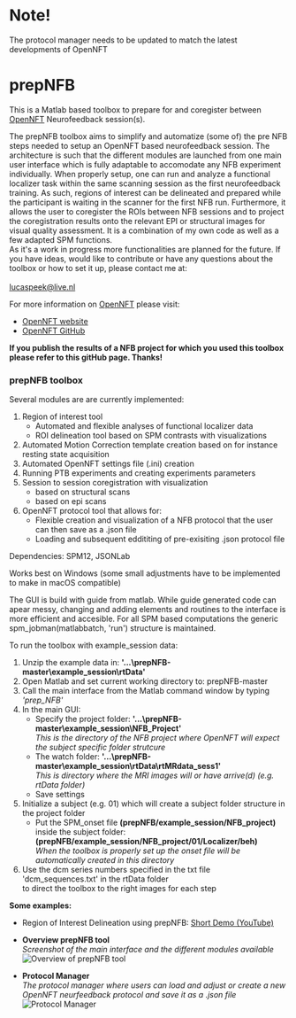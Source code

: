 # Note!
The protocol manager needs to be updated to match the latest developments of OpenNFT

# prepNFB
This is a Matlab based toolbox to prepare for and coregister between [OpenNFT](https://github.com/OpenNFT/OpenNFT "Named link title") Neurofeedback session(s).<br/> 

The prepNFB toolbox aims to simplify and automatize (some of) the pre NFB steps needed to setup an OpenNFT based neurofeedback session. The architecture is such that the different modules are launched from one main user interface which is fully adaptable to accomodate any NFB experiment individually. When properly setup, one can run and analyze a functional localizer task within the same scanning session as the first neurofeedback training. As such, regions of interest can be delineated and prepared while the participant is waiting in the scanner for the first NFB run. Furthermore, it allows the user to coregister the ROIs between NFB sessions and to project the coregistration results onto the relevant EPI or structural images for visual quality assessment.
It is a combination of my own code as well as a few adapted SPM functions.<br/>
As it's a work in progress more functionalities are planned for the future. If you have ideas, would like to contribute or have any questions about the toolbox or how to set it up, please contact me at: <br/><br/> lucaspeek@live.nl<br/> 

For more information on [OpenNFT](https://github.com/OpenNFT/OpenNFT "Named link title") please visit:
* [OpenNFT website](http://www.OpenNFT.org "Named link title") 
* [OpenNFT GitHub](https://github.com/OpenNFT/OpenNFT "Named link title") 

<b>If you publish the results of a NFB project for which you used this toolbox please refer to this gitHub page. Thanks!</b>

### prepNFB toolbox

Several modules are are currently implemented:<br/>
1) Region of interest tool<br/>
   * Automated and flexible analyses of functional localizer data<br/> 
   * ROI delineation tool based on SPM contrasts with visualizations<br/>
2) Automated Motion Correction template creation based on for instance resting state acquisition<br/> 
3) Automated OpenNFT settings file (.ini) creation</b><br/>
4) Running PTB experiments and creating experiments parameters<br/>
5) Session to session coregistration with visualization</b><br/>
   * based on structural scans<br/>
   * based on epi scans<br/>
6) OpenNFT protocol tool that allows for:<br/>
   * Flexible creation and visualization of a NFB protocol that the user can then save as a .json file<br/>
   * Loading and subsequent eddititing of pre-exisiting .json protocol file<br/>
   

Dependencies: SPM12, JSONLab

Works best on Windows (some small adjustments have to be implemented to make in macOS compatible)

The GUI is build with guide from matlab. While guide generated code can apear messy, changing and adding elements and routines to the interface is more efficient and accesible. For all SPM based computations the generic spm_jobman(matlabbatch, 'run') structure is maintained. 

To run the toolbox with example_session data: <br/>
1) Unzip the example data in: <b>'...\prepNFB-master\example_session\rtData'</b> <br/>
2) Open Matlab and set current working directory to: prepNFB-master<br/>
3) Call the main interface from the Matlab command window by typing <i>'prep_NFB'</i><br/> 
4) In the main GUI:<br/>
    * Specify the project folder: <b>'...\prepNFB-master\example_session\NFB_Project'</b><br/>
       <i>This is the directory of the NFB project where OpenNFT will expect the subject specific folder strutcure</i><br/>
    * The watch folder: <b>'...\prepNFB-master\example_session\rtData\rtMRdata_sess1'</b><br/>
       <i>This is directory where the MRI images will or have arrive(d) (e.g. rtData folder)</i><br/>
    * Save settings<br/>
5) Initialize a subject (e.g. 01) which will create a subject folder structure in the project folder<br/>
    * Put the SPM_onset file <b>(prepNFB/example_session/NFB_project)</b> inside the subject folder:<br/>
        <b>(prepNFB/example_session/NFB_project/01/Localizer/beh)</b><br/>
        <i>When the toolbox is properly set up the onset file will be automatically created in this directory</i><br/>
6) Use the dcm series numbers specified in the txt file 'dcm_sequences.txt' in the rtData folder<br/>
   to direct the toolbox to the right images for each step

<b>Some examples:</b>
* Region of Interest Delineation using prepNFB: [Short Demo (YouTube)](https://youtu.be/bswgG1_mOtE "Named link title")<br/>
* <b>Overview prepNFB tool</b><br/>
<i>Screenshot of the main interface and the different modules available</i>
</b>![Overview of prepNFB tool ](https://github.com/lucp88/prepNFB/raw/master/Others/all_features_prepNFB_2.PNG)

* <b>Protocol Manager</b><br/>
<i>The protocol manager where users can load and adjust or create a new OpenNFT neurfeedback protocol and save it as a .json file</i><br/>
![Protocol Manager](https://github.com/lucp88/prepNFB/raw/master/Others/PRT_manager.PNG)<br/>

